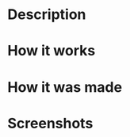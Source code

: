 # Description
<!--- Describe what was implemented --->

# How it works
<!--- Describe what changed in practice --->

# How it was made
<!--- Describe you implemented it --->

# Screenshots
<!--- Include screenshots with <img src="image_path" width="260"> --->
